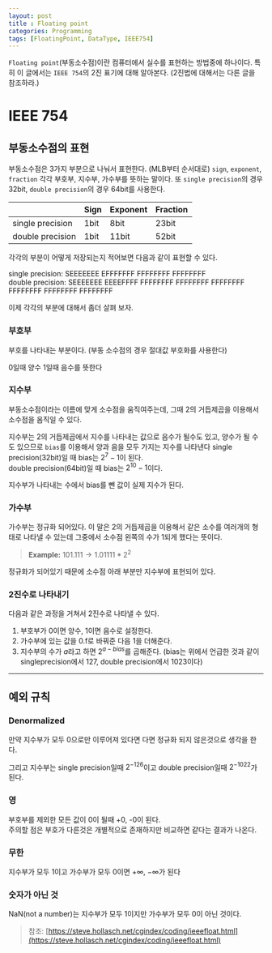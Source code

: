 ```yaml
---
layout: post
title : Floating point
categories: Programming
tags: [FloatingPoint, DataType, IEEE754]
---
```




`Floating point`(부동소수점)이란 컴퓨터에서 실수를 표현하는 방법중에 하나이다.
특히 이 글에서는 `IEEE 754`의 2진 표기에 대해 알아본다.
(2진법에 대해서는 다른 글을 참조하라.)

# IEEE 754

## 부동소수점의 표현

부동소수점은 3가지 부분으로 나눠서 표현한다. (MLB부터 순서대로)
`sign`, `exponent`, `fraction` 각각 부호부, 지수부, 가수부를 뜻하는 말이다. 
또 `single precision`의 경우 32bit, `double precision`의 경우 64bit를 사용한다.


 |  | Sign | Exponent | Fraction|
 |--|----|--------|-------|
 |single precision| 1bit | 8bit | 23bit |
 |double precision| 1bit | 11bit| 52bit |


각각의 부분이 어떻게 저장되는지 적어보면 다음과 같이 표현할 수 있다.  
  
single precision: SEEEEEEE EFFFFFFF FFFFFFFF FFFFFFFF  
double precision: SEEEEEEE EEEEFFFF FFFFFFFF FFFFFFFF FFFFFFFF FFFFFFFF FFFFFFFF FFFFFFFF

이제 각각의 부분에 대해서 좀더 살펴 보자.

### 부호부
부호를 나타내는 부분이다. (부동 소수점의 경우 절대값 부호화를 사용한다)


0일때 양수 1일때 음수를 뜻한다

### 지수부

부동소수점이라는 이름에 맞게 소수점을 움직여주는데, 그때 2의 거듭제곱을 이용해서 소수점을 옴직일 수 있다.

지수부는 2의 거듭제곱에서 지수를 나타내는 값으로 음수가 될수도 있고, 양수가 될 수도 있으므로 `bias`를 이용해서 양과 음을 모두 가지는 지수를 나타낸다
single precision(32bit)일 때 bias는 $2^7-1$이 된다.   
double precision(64bit)일 때 bias는 $2^{10}-1$이다.

지수부가 나타내는 수에서 bias를 뺀 값이 실제 지수가 된다.

### 가수부
가수부는 정규화 되어있다. 이 말은 2의 거듭제곱을 이용해서 같은 소수를 여러개의 형태로 나타낼 수 있는데 그중에서 소수점 왼쪽의 수가 1되게 했다는 뜻이다.
> **Example:** $101.111 \to 1.01111*2^2$

정규화가 되어있기 때문에 소수점 아래 부분만 지수부에 표현되어 있다.

### 2진수로 나타내기
다음과 같은 과정을 거쳐서 2진수로 나타낼 수 있다.

1. 부호부가 0이면 양수, 1이면 음수로 설정한다.
2. 가수부에 있는 값을 0.f로 바꿔준 다음 1을 더해준다.
3. 지수부의 수가 $a$라고 하면 $2^{a-bias}$를 곱해준다. (bias는 위에서 언급한 것과 같이 singleprecision에서 127, double precision에서 1023이다)

---

## 예외 규칙

### Denormalized
만약 지수부가 모두 0으로만 이루어져 있다면 다면 정규화 되지 않은것으로 생각을 한다.  

그리고 지수부는 single precision일때 $2^{-126}$이고 double precision일때 $2^{-1022}$가 된다.  

### 영
부호부를 제외한 모든 값이 0이 될때 +0, -0이 된다.  
주의할 점은 부호가 다른것은 개별적으로 존재하지만 비교하면 같다는 결과가 나온다.

### 무한
지수부가 모두 1이고 가수부가 모두 0이면 $+\infty$, $-\infty$가 된다

### 숫자가 아닌 것
NaN(not a number)는 지수부가 모두 1이지만 가수부가 모두 0이 아닌 것이다.


> 참조: [https://steve.hollasch.net/cgindex/coding/ieeefloat.html](https://steve.hollasch.net/cgindex/coding/ieeefloat.html)
